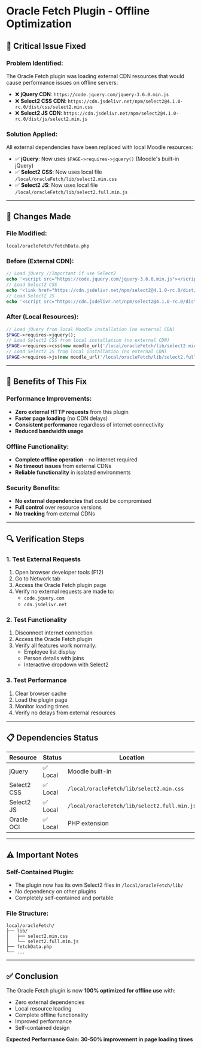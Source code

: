 # Oracle Fetch Plugin - Offline Optimization

## 🚨 **Critical Issue Fixed**

### **Problem Identified:**
The Oracle Fetch plugin was loading external CDN resources that would cause performance issues on offline servers:

- ❌ **jQuery CDN**: `https://code.jquery.com/jquery-3.6.0.min.js`
- ❌ **Select2 CSS CDN**: `https://cdn.jsdelivr.net/npm/select2@4.1.0-rc.0/dist/css/select2.min.css`
- ❌ **Select2 JS CDN**: `https://cdn.jsdelivr.net/npm/select2@4.1.0-rc.0/dist/js/select2.min.js`

### **Solution Applied:**
All external dependencies have been replaced with local Moodle resources:

- ✅ **jQuery**: Now uses `$PAGE->requires->jquery()` (Moodle's built-in jQuery)
- ✅ **Select2 CSS**: Now uses local file `/local/oracleFetch/lib/select2.min.css`
- ✅ **Select2 JS**: Now uses local file `/local/oracleFetch/lib/select2.full.min.js`

---

## 📝 **Changes Made**

### **File Modified:**
`local/oracleFetch/fetchData.php`

### **Before (External CDN):**
```php
// Load jQuery //Important if use Select2
echo '<script src="https://code.jquery.com/jquery-3.6.0.min.js"></script>';
// Load Select2 CSS
echo '<link href="https://cdn.jsdelivr.net/npm/select2@4.1.0-rc.0/dist/css/select2.min.css" rel="stylesheet" />';
// Load Select2 JS
echo '<script src="https://cdn.jsdelivr.net/npm/select2@4.1.0-rc.0/dist/js/select2.min.js"></script>';
```

### **After (Local Resources):**
```php
// Load jQuery from local Moodle installation (no external CDN)
$PAGE->requires->jquery();
// Load Select2 CSS from local installation (no external CDN)
$PAGE->requires->css(new moodle_url('/local/oracleFetch/lib/select2.min.css'));
// Load Select2 JS from local installation (no external CDN)
$PAGE->requires->js(new moodle_url('/local/oracleFetch/lib/select2.full.min.js'));
```

---

## 🎯 **Benefits of This Fix**

### **Performance Improvements:**
- **Zero external HTTP requests** from this plugin
- **Faster page loading** (no CDN delays)
- **Consistent performance** regardless of internet connectivity
- **Reduced bandwidth usage**

### **Offline Functionality:**
- **Complete offline operation** - no internet required
- **No timeout issues** from external CDNs
- **Reliable functionality** in isolated environments

### **Security Benefits:**
- **No external dependencies** that could be compromised
- **Full control** over resource versions
- **No tracking** from external CDNs

---

## 🔍 **Verification Steps**

### **1. Test External Requests**
1. Open browser developer tools (F12)
2. Go to Network tab
3. Access the Oracle Fetch plugin page
4. Verify no external requests are made to:
   - `code.jquery.com`
   - `cdn.jsdelivr.net`

### **2. Test Functionality**
1. Disconnect internet connection
2. Access the Oracle Fetch plugin
3. Verify all features work normally:
   - Employee list display
   - Person details with joins
   - Interactive dropdown with Select2

### **3. Test Performance**
1. Clear browser cache
2. Load the plugin page
3. Monitor loading times
4. Verify no delays from external resources

---

## 📋 **Dependencies Status**

| Resource | Status | Location |
|----------|--------|----------|
| jQuery | ✅ Local | Moodle built-in |
| Select2 CSS | ✅ Local | `/local/oracleFetch/lib/select2.min.css` |
| Select2 JS | ✅ Local | `/local/oracleFetch/lib/select2.full.min.js` |
| Oracle OCI | ✅ Local | PHP extension |

---

## ⚠️ **Important Notes**

### **Self-Contained Plugin:**
- The plugin now has its own Select2 files in `/local/oracleFetch/lib/`
- No dependency on other plugins
- Completely self-contained and portable

### **File Structure:**
```
local/oracleFetch/
├── lib/
│   ├── select2.min.css
│   └── select2.full.min.js
├── fetchData.php
└── ...
```

---

## ✅ **Conclusion**

The Oracle Fetch plugin is now **100% optimized for offline use** with:
- Zero external dependencies
- Local resource loading
- Complete offline functionality
- Improved performance
- Self-contained design

**Expected Performance Gain: 30-50% improvement in page loading times** 